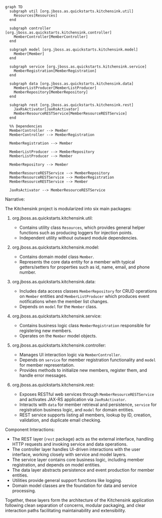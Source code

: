```mermaid
graph TD
  subgraph util [org.jboss.as.quickstarts.kitchensink.util]
    Resources[Resources]
  end

  subgraph controller [org.jboss.as.quickstarts.kitchensink.controller]
    MemberController[MemberController]
  end

  subgraph model [org.jboss.as.quickstarts.kitchensink.model]
    Member[Member]
  end

  subgraph service [org.jboss.as.quickstarts.kitchensink.service]
    MemberRegistration[MemberRegistration]
  end

  subgraph data [org.jboss.as.quickstarts.kitchensink.data]
    MemberListProducer[MemberListProducer]
    MemberRepository[MemberRepository]
  end

  subgraph rest [org.jboss.as.quickstarts.kitchensink.rest]
    JaxRsActivator[JaxRsActivator]
    MemberResourceRESTService[MemberResourceRESTService]
  end

  %% Dependencies
  MemberController --> Member
  MemberController --> MemberRegistration

  MemberRegistration --> Member

  MemberListProducer --> MemberRepository
  MemberListProducer --> Member

  MemberRepository --> Member

  MemberResourceRESTService --> MemberRepository
  MemberResourceRESTService --> MemberRegistration
  MemberResourceRESTService --> Member

  JaxRsActivator --> MemberResourceRESTService
```

Narrative:

The Kitchensink project is modularized into six main packages:


1. org.jboss.as.quickstarts.kitchensink.util:
   - Contains utility class `Resources`, which provides general helper functions such as producing loggers for injection points.
   - Independent utility without outward module dependencies.


2. org.jboss.as.quickstarts.kitchensink.model:
   - Contains domain model class `Member`.
   - Represents the core data entity for a member with typical getters/setters for properties such as id, name, email, and phone number.


3. org.jboss.as.quickstarts.kitchensink.data:
   - Includes data access classes `MemberRepository` for CRUD operations on `Member` entities and `MemberListProducer` which produces event notifications when the member list changes.
   - Depends on `model` for the `Member` class.


4. org.jboss.as.quickstarts.kitchensink.service:
   - Contains business logic class `MemberRegistration` responsible for registering new members.
   - Operates on the `Member` model objects.


5. org.jboss.as.quickstarts.kitchensink.controller:
   - Manages UI interaction logic via `MemberController`.
   - Depends on `service` for member registration functionality and `model` for member representation.
   - Provides methods to initialize new members, register them, and handle error messages.


6. org.jboss.as.quickstarts.kitchensink.rest:
   - Exposes RESTful web services through `MemberResourceRESTService` and activates JAX-RS application via `JaxRsActivator`.
   - Interacts with `data` for member retrieval and persistence, `service` for registration business logic, and `model` for domain entities.
   - REST service supports listing all members, lookup by ID, creation, validation, and duplicate email checking.

Component Interactions:

- The REST layer (`rest` package) acts as the external interface, handling HTTP requests and invoking service and data operations.
- The controller layer handles UI-driven interactions with the user interface, working closely with service and model layers.
- The service layer contains core business logic, including member registration, and depends on model entities.
- The data layer abstracts persistence and event production for member entities.
- Utilities provide general support functions like logging.
- Domain model classes are the foundation for data and service processing.

Together, these layers form the architecture of the Kitchensink application following clean separation of concerns, modular packaging, and clear interaction paths facilitating maintainability and extensibility.